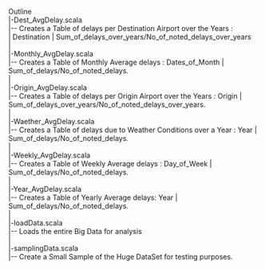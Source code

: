 Outline  
 |-Dest_AvgDelay.scala      
 |-- Creates a Table of delays per Destination Airport over the Years :     
 |   Destination | Sum_of_delays_over_years/No_of_noted_delays_over_years    
 |  
 |-Monthly_AvgDelay.scala    
 |-- Creates a Table of Monthly Average delays : Dates_of_Month | Sum_of_delays/No_of_noted_delays.     
 |  
 |-Origin_AvgDelay.scala    
 |-- Creates a Table of delays per Origin Airport over the Years : Origin | Sum_of_delays_over_years/No_of_noted_delays_over_years.     
 |  
 |-Waether_AvgDelay.scala    
 |-- Creates a Table of delays due to Weather Conditions over a Year : Year | Sum_of_delays/No_of_noted_delays.   
 |  
 |-Weekly_AvgDelay.scala    
 |-- Creates a Table of Weekly Average delays : Day_of_Week | Sum_of_delays/No_of_noted_delays.   
 |  
 |-Year_AvgDelay.scala  
 |-- Creates a Table of Yearly Average delays: Year | Sum_of_delays/No_of_noted_delays.   
 |  
 |-loadData.scala    
 |-- Loads the entire Big Data for analysis  
 |  
 |-samplingData.scala    
 |-- Create a Small Sample of the Huge DataSet for testing purposes.   
